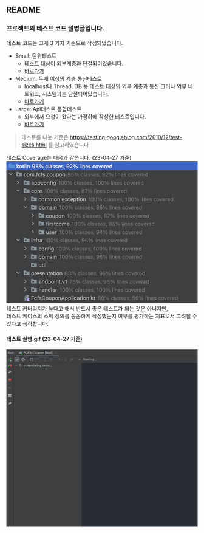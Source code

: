 ## README
### 프로젝트의 테스트 코드 설명글입니다.

테스트 코드는 크게 3 가지 기준으로 작성되었습니다.
- Small: 단위테스트
  - 테스트 대상이 외부계층과 단절되어있습니다.
  - [바로가기](https://github.com/picbel/FCFS-Coupon/tree/master/src/test/kotlin/com/fcfs/coupon/testcase/small/core/domain)
- Medium: 두개 이상의 계층 통신테스트
  - localhost나 Thread, DB 등 테스트 대상의 외부 계층과 통신 그러나 외부 네트워크, 시스템과는 단절되어있습니다.
  - [바로가기](https://github.com/picbel/FCFS-Coupon/tree/master/src/test/kotlin/com/fcfs/coupon/testcase/medium/core/domain)
- Large: Api테스트,통합테스트 
  - 외부에서 요청이 왔다는 가정하에 작성한 테스트입니다.
  - [바로가기](https://github.com/picbel/FCFS-Coupon/tree/master/src/test/kotlin/com/fcfs/coupon/testcase/large)
> 테스트를 나눈 기준은 https://testing.googleblog.com/2010/12/test-sizes.html 를 참고하였습니다

테스트 Coverage는 다음과 같습니다. (23-04-27 기준)
![test-coverage-230427.png](test-coverage-230427.png) \
테스트 커버리지가 높다고 해서 반드시 좋은 테스트가 되는 것은 아니지만, \
테스트 케이스의 스펙 정의를 꼼꼼하게 작성했는지 여부를 평가하는 지표로서 고려될 수 있다고 생각합니다.

#### 테스트 실행.gif (23-04-27 기준)
![runtest-230427.gif](runtest-230427.gif)





